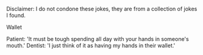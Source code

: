 Disclaimer: I do not condone these jokes, they are from a collection of jokes I found.

Wallet

Patient: 'It must be tough spending all day with your hands in someone's mouth.'
Dentist: 'I just think of it as having my hands in their wallet.'


